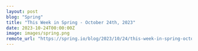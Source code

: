 ```yaml
---
layout: post
blog: "Spring"
title: "This Week in Spring - October 24th, 2023"
date: 2023-10-24T00:00:00Z
image: images/spring.png
remote_url: "https://spring.io/blog/2023/10/24/this-week-in-spring-october-24th-2023"
---
```

